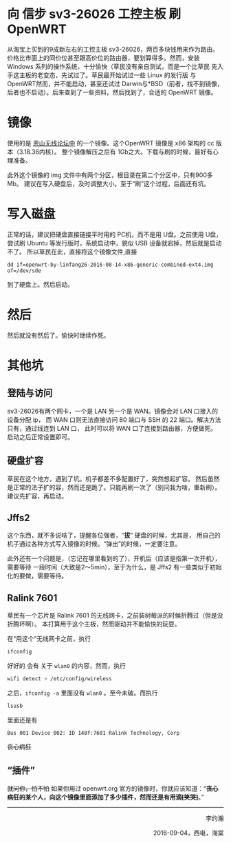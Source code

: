 向 信步 sv3-26026 工控主板 刷 OpenWRT
===

从淘宝上买到的9成新左右的工控主板 sv3-26026，两百多块钱用来作为路由。
价格比市面上的同价位甚至跟高价位的路由器，要划算得多。然而，安装 Windows 系列的操作系统，十分愉快（草民没有亲自测试，而是一个比草民
先入手这主板的老变态，先试过了。草民最开始试过一些 Linux 的发行版
与OpenWRT然而，并不能启动，甚至还试过 Darwin与*BSD（前者，找不到镜像，后者也不启动）。后来查到了一些资料，然后找到了，合适的
OpenWRT 镜像。


# 镜像

使用的是 [恩山无线论坛中](http://www.right.com.cn/forum/thread-152879-1-3.html)
的一个镜像。这个OpenWRT 镜像是 x86 架构的 cc 版本（3.18.36内核）。
整个镜像解压之后有 1Gb之大。下载与刷的时候，最好有心理准备。

此外这个镜像的 img 文件中有两个分区，根目录在第二个分区中，只有900多Mb。
建议在写入硬盘后，及时调整大小。至于“刷”这个过程，后面还有坑。

# 写入磁盘

正常的话，建议把硬盘直接链接平时用的 PC机，而不是用 U盘。之前使用 U盘，尝试刷
Ubuntu 等发行版时，系统启动中，貌似 USB 设备就宕掉，然后就是启动不了。
所以草民在此，直接将这个镜像文件,直接
```shell
dd if=openwrt-by-linfang26-2016-08-14-x86-generic-combined-ext4.img of=/dev/sde
```
到了硬盘上。然后启动。

# 然后

然后就没有然后了。愉快时继续作死。

# 其他坑

## 登陆与访问

sv3-26026有两个网卡，一个是 LAN 另一个是 WAN。镜像会对 LAN 口接入的设备分配 ip，
而 WAN 口则无法直接访问 80 端口与 SSH 的 22 端口。解决方法只有，通过线连到 LAN 口，
此时可以将 WAN 口了连接到路由器，方便做死。 启动之后正常设置即可。

## 硬盘扩容

草民在这个地方，遇到了坑。机子都差不多配置好了，突然想起扩容。
然后虽然是正常的法子扩的容，然而还是跪了。只能再刷一次了（别问我为啥，重新刷）。
建议先扩容，再启动。

## Jffs2

这个东西，就不多说啥了，提醒各位强者，“**拔**” 硬盘的时候，尤其是，
用自己的机子通过各种方式写入镜像的时候。“弹出”的时候，一定要注意。

此外还有一个问题是，（忘记在哪里看到的了），开机后（应该是指第一次开机），需要等待
一段时间（大致是2～5min），至于为什么，是 Jffs2 有一些类似于初始化的要做，需要等待。


## Ralink 7601

草民有一个芯片是 Ralink 7601 的无线网卡，之前装树莓派的时候折腾过（但是没折腾坏啊）。
本打算用于这个主板，然而驱动并不能愉快的玩耍。

在“用这个”无线网卡之前，执行
```bash
ifconfig
```
好好的 会有 关于 `wlan0` 的内容，然而，执行
```bash
wifi detect > /etc/config/wireless
```
之后，`ifconfig -a` 里面没有 `wlan0` 。至今未破。而执行
```bash
lsusb
```
里面还是有
```
Bus 001 Device 002: ID 148f:7601 Ralink Technology, Corp
```
~~丧心病狂~~

## “插件”

~~就问你，怕不怕~~ 如果你用过 openwrt.org 官方的镜像时，你就应该知道：“**~~丧心病狂的~~某个人，向这个镜像里面添加了多少插件，然而还是有用滴~~[笑哭]~~**。”

---

<p style="text-align:right"> 李约瀚</p>
<p style="text-align:right"> 2016-09-04，西电，海棠</p>
